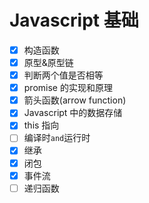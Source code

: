 # Javascript 基础

- [x] 构造函数
- [x] 原型&原型链
- [x] 判断两个值是否相等
- [x] promise 的实现和原理
- [x] 箭头函数(arrow function)
- [x] Javascript 中的数据存储
- [x] this 指向
- [ ] 编译时`and`运行时
- [x] 继承
- [x] 闭包
- [x] 事件流
- [ ] 递归函数
